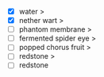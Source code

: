 

- [x] water > 
- [x] nether wart  >
- [ ] phantom membrane >
- [ ] fermented spider eye >
- [ ] popped chorus fruit >
- [ ] redstone >
- [ ] redstone